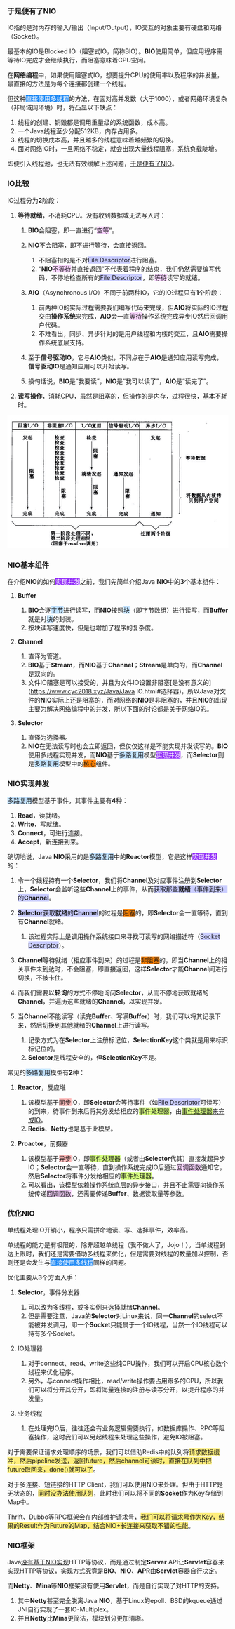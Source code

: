 ### 于是便有了NIO

IO指的是对内存的输入/输出（Input/Output），IO交互的对象主要有硬盘和网络（Socket）。

最基本的IO是Blocked IO（阻塞式IO，简称BIO）。**BIO**使用简单，但应用程序需等待IO完成才会继续执行，而阻塞意味着CPU空闲。

在**网络编程**中，如果使用阻塞式IO，想要提升CPU的使用率以及程序的并发量，最直接的方法是为每个连接都创建一个线程。

但这种<span style=background:#258df6;color:white>直接使用多线程</span>的方法，在面对高并发数（大于1000），或者网络环境复杂（非局域网环境）时，将凸显以下缺点：

1. 线程的创建、销毁都是调用重量级的系统函数，成本高。
2. 一个Java线程至少分配512KB，内存占用多。
3. 线程的切换成本高，并且越多的线程意味着越频繁的切换。
4. 面对网络IO时，一旦网络不稳定，就会出现大量线程阻塞，系统负载陡增。

即便引入线程池，也无法有效缓解上述问题，[于是便有了NIO](https://tech.meituan.com/2016/11/04/nio.html)。



### IO比较

IO过程分为**2**阶段：

1. **等待就绪**，不消耗CPU。没有收到数据或无法写入时：

   1. **BIO**会阻塞，即一直进行“<span style=background:#f8d2ff>空等</span>”。
   2. **NIO**不会阻塞，即不进行等待，会直接返回。

      1. 不阻塞指的是不对<span style=background:#c9ccff>File Descriptor</span>进行阻塞。
      2. “**NIO**<span style=background:#f8d2ff>不等待</span>并直接返回”不代表着程序的结束，我们仍然需要编写代码，不停地检查所有的<span style=background:#c9ccff>File Descriptor</span>，即<span style=background:#f8d2ff>等待</span>读写的就绪。
   3. **AIO**（Asynchronous I/O）不同于前两种IO，它的IO过程只有**1**个阶段：
      1. 前两种IO的实际过程需要我们编写代码来完成，但**AIO**将实际的IO过程交由**操作系统**来完成，**AIO**会一直<span style=background:#f8d2ff>等待</span>操作系统完成异步IO然后回调用户代码。
      2. 不难看出，同步、异步针对的是用户线程和内核的交互，且**AIO**需要操作系统底层支持。
   5. 至于**信号驱动IO**，它与**AIO**类似，不同点在于**AIO**是通知应用读写完成，**信号驱动IO**是通知应用可以开始读写。
   6. 换句话说，**BIO**是“我要读”，**NIO**是“我可以读了”，**AIO**是“读完了”。
2. **读写操作**，消耗CPU，虽然是阻塞的，但操作的是内存，过程很快，基本不耗时。

![image](../images/4/io.png)



### NIO基本组件

在介绍**NIO**的如何<span style=background:#993af9;color:white>实现并发</span>之前，我们先简单介绍Java **NIO**中的**3**个基本组件：

1. **Buffer**
   1. **BIO**会逐<span style=background:#c2e2ff>字节</span>进行读写，而**NIO**按照<span style=background:#c2e2ff>块</span>（即字节数组）进行读写，而**Buffer**就是对<span style=background:#c2e2ff>块</span>的封装。
   2. 按块读写速度快，但是也增加了程序的复杂度。
   
2. **Channel**

   1. 直译为管道。
   2. **BIO**基于**Stream**，而**NIO**基于**Channel**；**Stream**是单向的，而**Channel**是双向的。
   3. 文件IO阻塞是可以接受的，并且为文件IO设置非阻塞[是没有意义的](https://www.cyc2018.xyz/Java/Java IO.html#选择器)，所以Java对文件的**NIO**实际上还是阻塞的，而对网络的**NIO**是非阻塞的，并且**NIO**的出现主要为解决网络编程中的并发，所以下面的讨论都是关于网络IO的。

3. **Selector**
   1. 直译为选择器。
   2. **NIO**在无法读写时也会立即返回，但仅仅这样是不能实现并发读写的。**BIO**使用多线程实现并发，而**NIO**基于<span style=background:#c2e2ff>多路复用</span>模型<span style=background:#993af9;color:white>实现并发</span>，而**Selector**则是<span style=background:#c2e2ff>多路复用</span>模型中的<span style=background:#ff8000>核心</span>组件。



### NIO实现并发

<span style=background:#c2e2ff>多路复用</span>模型基于事件，其事件主要有**4**种：

1. **Read**，读就绪。
2. **Write**，写就绪。
3. **Connect**，可进行连接。
4. **Accept**，新连接到来。

确切地说，Java **NIO**采用的是<span style=background:#c2e2ff>多路复用</span>中的**Reactor**模型，它是这样<span style=background:#993af9;color:white>实现并发</span>的：

1. 令一个线程持有一个**Selector**，我们将**Channel**及对应事件注册到**Selector**上，**Selector**会监听这些**Channel**上的事件，从而<span style=background:#c9ccff>获取那些**就绪**（事件到来）的**Channel**</span>。

2. <span style=background:#c9ccff>**Selector**获取**就绪**的**Channel**</span>的过程是<span style=background:#ff8000>阻塞</span>的，即**Selector**会一直等待，直到有**Channel**就绪。
   1. 该过程实际上是调用操作系统接口来寻找可读写的网络描述符（<span style=background:#c9ccff>Socket Descriptor</span>）。
   
3. **Channel**等待就绪（相应事件到来）的过程是<span style=background:#ff8000>非阻塞</span>的，即当**Channel**上的相关事件未到达时，不会阻塞，即直接返回，这样**Selector**才能**Channel**间进行切换，不被卡住。

4. 而我们需要以**轮询**的方式不停地询问**Selector**，从而不停地获取就绪的**Channel**，并遍历这些就绪的**Channel**，以实现并发。

5. 当**Channel**不能读写（读完**Buffer**、写满**Buffer**）时，我们可以将其记录下来，然后切换到其他就绪的**Channel**上进行读写。

   1. 记录方式为在**Selector**上注册标记位，**SelectionKey**这个类就是用来标识标记位的。
   2. **Selector**是线程安全的，但**SelectionKey**不是。

常见的<span style=background:#c2e2ff>多路复用</span>模型有**2**种：

1. **Reactor**，反应堆
   1. 该模型基于<span style=background:#ffb8b8>同步</span>IO，即**Selector**会等待事件（如<span style=background:#c9ccff>File Descriptor</span>可读写）的到来，待事件到来后将其分发给相应的<span style=background:#d4fe7f>事件处理器</span>，由<u><span style=background:#d4fe7f>事件处理器</span>来完成IO</u>。
   2. **Redis**、**Netty**也是基于此模型。
   
2. **Proactor**，前摄器

   1. 该模型基于<span style=background:#ffb8b8>异步</span>IO，即<span style=background:#d4fe7f>事件处理器</span>（或者由**Selector**代其）直接发起异步IO；**Selector**会一直等待，直到操作系统完成IO后通过<span style=background:#f8d2ff>回调函数</span>通知它，然后**Selector**将事件分发给相应的<span style=background:#d4fe7f>事件处理器</span>。
   2. 可以看出，该模型依赖操作系统底层的异步接口，并且不止需要向操作系统传递<span style=background:#f8d2ff>回调函数</span>，还需要传递**Buffer**、数据读取量等参数。



### 优化NIO

单线程处理IO开销小，程序只需拼命地读、写、选择事件，效率高。

单线程的能力是有极限的，除非超越单线程（我不做人了，Jojo！）。当单线程到达上限时，我们还是需要借助多线程来优化，但是需要对线程的数量加以控制，否则还是会发生与<span style=background:#258df6;color:white>直接使用多线程</span>同样的问题。

优化主要从**3**个方面入手：

1. **Selector**，事件分发器

   1. 可以改为多线程，或多实例来选择就绪**Channel**。
   2. 但是需要注意，Java的**Selector**对Linux来说，同一**Channel**的select不能被并发调用，即一个**Socket**只能属于一个IO线程，当然一个IO线程可以持有多个Socket。

2. IO处理器

   1. 对于connect、read、write这些纯CPU操作，我们可以开启CPU核心数个线程来优化程序。
   2. 另外，与connect操作相比，read/write操作要占用跟多的CPU，所以我们可以将分开其分开，即将海量连接的注册与读写分开，以提升程序的并发量。

3. 业务线程

   1. 在处理完IO后，往往还会有业务逻辑需要执行，如数据库操作、RPC等阻塞操作，这时我们可以另起线程来处理这些操作，避免IO被阻塞。

对于需要保证请求处理顺序的场景，我们可以借助Redis中的队列将<span style=background:#ffee7c>请求数据缓冲，然后pipeline发送，返回future，然后channel可读时，直接在队列中把future取回来，done()就可以了</span>。

对于多连接、短链接的HTTP Client，我们可以使用NIO来处理。但由于HTTP是无状态的，<span style=background:#ffee7c>同时没办法使用队列</span>，此时我们可以将不同的**Socket**作为Key存储到Map中。

Thrift、Dubbo等RPC框架会在内部维护请求号，<span style=background:#ffee7c>我们可以将请求号作为Key，结果的Result作为Future的Map，结合NIO+长连接来获取不错的性能</span>。



### NIO框架

Java[没有基于NIO实现](https://blog.hufeifei.cn/2021/06/13/Java/nio/#netty-mina)HTTP等协议，而是通过制定**Server** API让**Servlet**容器来实现HTTP等协议，实现方式究竟是**BIO**、**NIO**、**APR**由**Servlet**容器自行决定。

而**Netty**、**Mina**等**NIO**框架没有使用**Servlet**，而是自行实现了对HTTP的支持。

1. 其中**Netty**甚至完全脱离Java **NIO**，基于Linux的epoll、BSD的kqueue通过JNI自行实现了一套IO-Multiplex。
2. 并且**Netty**比**Mina**更简洁，模块划分更加清晰。